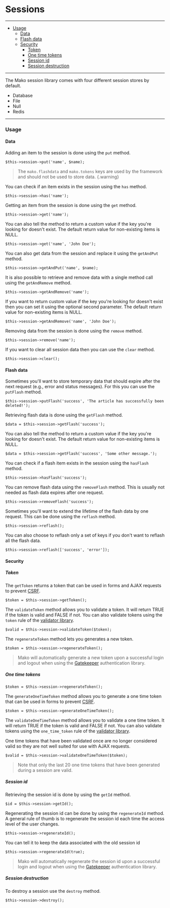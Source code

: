 # Sessions

--------------------------------------------------------

* [Usage](#usage)
	- [Data](#usage:data)
	- [Flash data](#usage:flash_data)
	- [Security](#usage:security)
		- [Token](#usage:security:token)
		- [One time tokens](#usage:security:one_time_tokens)
		- [Session id](#usage:security:session_id)
		- [Session destruction](#usage:security:session_destruction)

--------------------------------------------------------

The Mako session library comes with four different session stores by default.

* Database
* File
* Null
* Redis

--------------------------------------------------------

<a id="usage"></a>

### Usage

<a id="usage:data"></a>

#### Data

Adding an item to the session is done using the `put` method.

```
$this->session->put('name', $name);
```

> The `mako.flashdata` and `mako.tokens` keys are used by the framework and should not be used to store data.
{.warning}

You can check if an item exists in the session using the `has` method.

```
$this->session->has('name');
```

Getting an item from the session is done using the `get` method.

```
$this->session->get('name');
```

You can also tell the method to return a custom value if the key you're looking for doesn't exist. The default return value for non-existing items is NULL.

```
$this->session->get('name', 'John Doe');
```

You can also get data from the session and replace it using the `getAndPut` method.

```
$this->session->getAndPut('name', $name);
```

It is also possible to retrieve and remove data with a single method call using the `getAndRemove` method.

```
$this->session->getAndRemove('name');
```

If you want to return custom value if the key you're looking for doesn't exist then you can set it using the optional second parameter. The default return value for non-existing items is NULL.

```
$this->session->getAndRemove('name', 'John Doe');
```

Removing data from the session is done using the `remove` method.

```
$this->session->remove('name');
```

If you want to clear all session data then you can use the `clear` method.

```
$this->session->clear();
```

<a id="usage:flash_data"></a>

#### Flash data

Sometimes you'll want to store temporary data that should expire after the next request (e.g., error and status messages). For this you can use the `putFlash` method.

```
$this->session->putFlash('success', 'The article has successfully been deleted!');
```

Retrieving flash data is done using the `getFlash` method.

```
$data = $this->session->getFlash('success');
```

You can also tell the method to return a custom value if the key you're looking for doesn't exist. The default return value for non-existing items is NULL.

```
$data = $this->session->getFlash('success', 'Some other message.');
```

You can check if a flash item exists in the session using the `hasFlash` method.

```
$this->session->hasFlash('success');
```

You can remove flash data using the `removeFlash` method. This is usually not needed as flash data expires after one request.

```
$this->session->removeFlash('success');
```

Sometimes you'll want to extend the lifetime of the flash data by one request. This can be done using the `reflash` method.

```
$this->session->reflash();
```

You can also choose to reflash only a set of keys if you don't want to reflash all the flash data.

```
$this->session->reflash(['success', 'error']);
```

<a id="usage:security"></a>

#### Security

<a id="usage:security:token"></a>

##### Token

The `getToken` returns a token that can be used in forms and AJAX requests to prevent [CSRF](http://en.wikipedia.org/wiki/Cross-site_request_forgery).

```
$token = $this->session->getToken();
```

The `validateToken` method allows you to validate a token. It will return TRUE if the token is valid and FALSE if not. You can also validate tokens using the `token` rule of the [validator library](:base_url:/docs/:version:/learn-more:validation).

```
$valid = $this->session->validateToken($token);
```

The `regenerateToken` method lets you generates a new token.

```
$token = $this->session->regenerateToken();
```

> Mako will automatically generate a new token upon a successful login and logout when using the [Gatekeeper](:base_url:/docs/:version:/security:authentication) authentication library.

<a id="usage:security:one_time_tokens"></a>

##### One time tokens

```
$token = $this->session->regenerateToken();
```

The `generateOneTimeToken` method allows you to generate a one time token that can be used in forms to prevent [CSRF](http://en.wikipedia.org/wiki/Cross-site_request_forgery).

```
$token = $this->session->generateOneTimeToken();
```

The `validateOneTimeToken` method allows you to validate a one time token. It will return TRUE if the token is valid and FALSE if not. You can also validate tokens using the `one_time_token` rule of the [validator library](:base_url:/docs/:version:/learn-more:validation).

One time tokens that have been validated once are no longer considered valid so they are not well suited for use with AJAX requests.

```
$valid = $this->session->validateOneTimeToken($token);
```

> Note that only the last 20 one time tokens that have been generated during a session are valid.

<a id="usage:security:session_id"></a>

##### Session id

Retrieving the session id is done by using the `getId` method.

```
$id = $this->session->getId();
```

Regenerating the session id can be done by using the `regenerateId` method. A general rule of thumb is to regenerate the session id each time the access level of the user changes.

```
$this->session->regenerateId();
```

You can tell it to keep the data associated with the old session id

```
$this->session->regenerateId(true);
```

> Mako will automatically regenerate the session id upon a successful login and logout when using the [Gatekeeper](:base_url:/docs/:version:/security:authentication) authentication library.

<a id="usage:security:session_destruction"></a>

##### Session destruction

To destroy a session use the `destroy` method.

```
$this->session->destroy();
```
